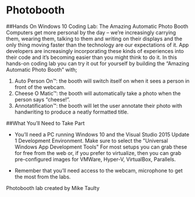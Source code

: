 # Photobooth

##Hands On Windows 10 Coding Lab: The Amazing Automatic Photo Booth
Computers get more personal by the day – we’re increasingly carrying them, wearing them, talking to them and writing on their displays and the only thing moving faster than the technology are our expectations of it.
App developers are increasingly incorporating these kinds of experiences into their code and it’s becoming easier than you might think to do it.
In this hands-on coding lab you can try it out for yourself by building the “Amazing Automatic Photo Booth” with;

1.	Auto Person On™: the booth will switch itself on when it sees a person in front of the webcam.
2.	Cheese O Matic™: the booth will automatically take a photo when the person says “cheese!”.
3.	Annotatification™: the booth will let the user annotate their photo with handwriting to produce a neatly formatted title.

##What You’ll Need to Take Part
- You’ll need a PC running Windows 10 and the Visual Studio 2015 Update 1 Development Environment. Make sure to select the "Universal Windows App Development Tools"
For most setups you can grab these for free from the web or, if you prefer to virtualize, then you can grab pre-configured images for VMWare, Hyper-V, VirtualBox, Parallels. 

- Remember that you’ll need access to the webcam, microphone to get the most from the labs.




Photobooth lab created by Mike Taulty
